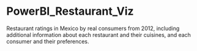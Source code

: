 # PowerBI_Restaurant_Viz
Restaurant ratings in Mexico by real consumers from 2012, including additional information about each restaurant and their cuisines, and each consumer and their preferences.
